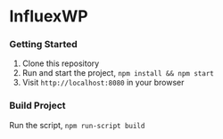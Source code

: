 # InfluexWP

### Getting Started
1. Clone this repository
2. Run and start the project, `npm install && npm start`
4. Visit `http://localhost:8080` in your browser

### Build Project
Run the script, `npm run-script build`


